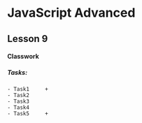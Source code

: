# JavaScript Advanced

## Lesson 9

#### Classwork

##### Tasks:
```
- Task1     +
- Task2     
- Task3     
- Task4     
- Task5     +
```


